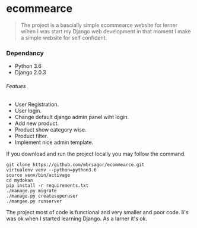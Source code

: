 # ecommearce

> The project is a bascially simple ecommearce website for lerner wihen I was start my Django web development in that moment I make a simple website for self confident.

### Dependancy
- Python 3.6
- Django 2.0.3

###### Featues
- User Registration.
- User login.
- Change default django admin panel wiht login.
- Add new product.
- Product show category wise.
- Product filter.
- Implement nice admin template.

If you download and run the project locally you may follow the command.
```
git clone https://github.com/mbrsagor/ecommearce.git
virtualenv venv --python=python3.6
source venv/bin/activage
cd mydokan
pip install -r requirements.txt
./manage.py migrate
./manage.py createsuperuser
./mangae.py runserver
```

The project most of code is functional and very smaller and poor code. Ii's was ok when I started learning Django. As a larner it's ok.